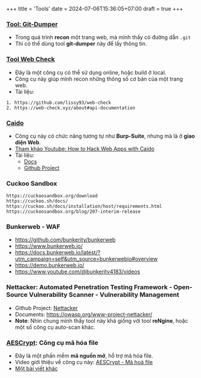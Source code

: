 +++
title = 'Tools'
date = 2024-07-06T15:36:05+07:00
draft = true
+++

### [Tool: Git-Dumper](https://github.com/arthaud/git-dumper)
- Trong quá trình **recon** một trang web, mà mình thấy có đường dẫn `.git`
- Thì có thể dùng tool **git-dumper** này để lấy thông tin.

### [Tool Web Check](https://web-check.xyz/)
- Đây là một công cụ có thể sử dụng online, hoặc build ở local.
- Công cụ này giúp mình recon những thông số cơ bản của một trang web.
- Tài liệu:
```
1. https://github.com/lissy93/web-check
2. https://web-check.xyz/about#api-documentation
```

### [Caido](https://caido.io/)
- Công cụ này có chức năng tương tự như **Burp-Suite**, nhưng mà là ở **giao diện Web**.
- [Tham khảo Youtube: How to Hack Web Apps with Caido](https://www.youtube.com/watch?v=5Di0VVK9JiQ&list=WL&index=2)
- Tài liệu:
	- [Docs](https://docs.caido.io/)
	- [Github Project](https://github.com/caido)

### Cuckoo Sandbox
```
https://cuckoosandbox.org/download
https://cuckoo.sh/docs/
https://cuckoo.sh/docs/installation/host/requirements.html
https://cuckoosandbox.org/blog/207-interim-release
```

### Bunkerweb - WAF
- https://github.com/bunkerity/bunkerweb
- https://www.bunkerweb.io/
- https://docs.bunkerweb.io/latest/?utm_campaign=self&utm_source=bunkerwebio#overview
- https://demo.bunkerweb.io/
- https://www.youtube.com/@bunkerity4183/videos

### Nettacker: Automated Penetration Testing Framework - Open-Source Vulnerability Scanner - Vulnerability Management
- Github Project: [Nettacker](https://github.com/OWASP/Nettacker)
- Documents: https://owasp.org/www-project-nettacker/
- **Note**: Nhìn chung mình thấy tool này khá giống với tool **reNgine**, hoặc một số công cụ auto-scan khác.

### [AESCrypt](https://www.aescrypt.com/): Công cụ mã hóa file
- Đây là một phần mềm **mã nguồn mở**, hỗ trợ mã hóa file.
- Video giới thiệu về công cụ này: [AESCrypt - Mã hoá file](https://www.youtube.com/watch?v=zA4dDlslDXo)
- [Một bài viết khác](https://services.udel.edu/TDClient/32/Portal/KB/ArticleDet?ID=366)





